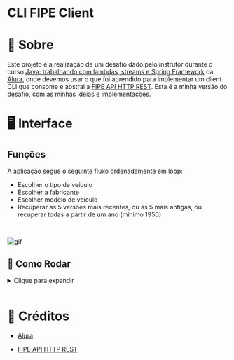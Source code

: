 # CLI FIPE Client


# 🔎 Sobre

Este projeto é a realização de um desafio dado pelo instrutor durante o curso [Java: trabalhando com lambdas, streams e Spring Framework](https://cursos.alura.com.br/course/java-trabalhando-lambdas-streams-spring-framework) da [Alura](https://www.alura.com.br), onde devemos usar o que foi aprendido para implementar um client CLI que consome e abstrai a [FIPE API HTTP REST](https://deividfortuna.github.io/fipe/). Esta é a minha versão do desafio, com as minhas ideias e implementações.

# 🖥️ Interface 

## Funções

A aplicação segue o seguinte fluxo ordenadamente em loop:

- Escolher o tipo de veículo
- Escolher a fabricante
- Escolher modelo de veículo
- Recuperar as 5 versões mais recentes, ou as 5 mais antigas, ou recuperar todas a partir de um ano (mínimo 1950)

<br>

![gif](/readme/video.gif)

## 🚀 Como Rodar
<details><summary>Clique para expandir</summary>

### 📋 Pré-requisitos

- Java 17

### 📦 Instalando

- Clone o projeto com o comando (ou baixe o zip pelo Github):

      git clone https://github.com/mtpontes/CLI-FIPE-Client.git

- Entre no diretório principal do projeto e execute: 
    * Para Linux: 
    
          ./mvnw clean install -DskipTests


    * Para Windows: 
          
          mvnw.cmd clean install -DskipTests


    * Caso já possua Maven instalado: 
    
          mvn clean install -DskipTests

### 🌐 Deploy

O app empacotado pode ser encontrado no diretório `/target` após seguir o procedimento de instalação.

Para executar a aplicação use o comando: 
        
    java -jar nome_do_jar

</details>
<br>

# 🤝 Créditos

- [Alura](https://www.alura.com.br)

- [FIPE API HTTP REST](https://deividfortuna.github.io/fipe/)